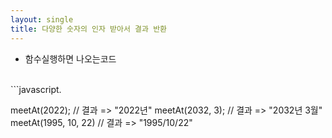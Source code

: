 ```yaml
---
layout: single
title: 다양한 숫자의 인자 받아서 결과 반환
---  
```



- 함수실행하면 나오는코드  
<br>
```javascript. 

meetAt(2022); // 결과 => "2022년"
meetAt(2032, 3); // 결과 => "2032년 3월"
meetAt(1995, 10, 22) // 결과 => "1995/10/22"
```
